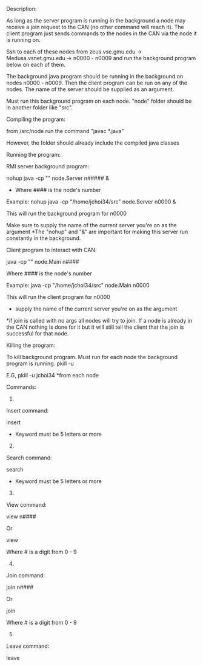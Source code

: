 Description:

As long as the server program is running in the background a node may receive a join request to the CAN (no other command will reach it). The client program just sends commands to the nodes in the CAN via the node it is running on.

Ssh to each of these nodes from zeus.vse.gmu.edu -> Medusa.vsnet.gmu.edu -> n0000 - n0009 and run the background program below on each of them.

The background java program should be running in the background on nodes n0000 - n0009. Then the client program can be run on any of the nodes. The name of the server should be supplied as an argument.

Must run this background program on each node. "node" folder should be in another folder like "src".


Compiling the program:

from /src/node run the command "javac *.java"

However, the folder should already include the compiled java classes


Running the program:

RMI server background program:

nohup java -cp "<path to the folder containing the node folder>" node.Server n##### &

* Where #### is the node's number

Example: nohup java -cp "/home/jchoi34/src" node.Server n0000 &

This will run the background program for n0000

Make sure to supply the name of the current server you're on as the argument
*The "nohup" and "&" are important for making this server run constantly in the background.


Client program to interact with CAN:

java -cp "<path to the folder containing the node folder>" node.Main n####

Where #### is the node's number

Example: java -cp "/home/jchoi34/src" node.Main n0000

This will run the client program for n0000
* supply the name of the current server you're on as the argument

*if join is called with no args all nodes will try to join. If a node is already in the CAN nothing is done for it but it will still tell the client that the join is successful for that node.



Killing the program:

To kill background program. Must run for each node the background program is running.
pkill -u <username>

E.G, pkill -u jchoi34 
*from each node



Commands:

1)
Insert command:

insert <keyword>

* Keyword must be 5 letters or more

2)
Search command:

search <keyword>

* Keyword must be 5 letters or more

3)
View command:

view n####

Or

view

Where # is a digit from 0 - 9

4)
Join command:

join n####

Or

join

Where # is a digit from 0 - 9

5)
Leave command:

leave

